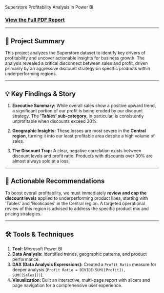 Superstore Profitability Analysis in Power BI

### [View the Full PDF Report](Superstore%20Analysis.pdf)

----------

## 📝 Project Summary

This project analyzes the Superstore dataset to identify key drivers of profitability and uncover actionable insights for business growth. The analysis revealed a critical disconnect between sales and profit, driven primarily by an aggressive discount strategy on specific products within underperforming regions.


----------

## 💡 Key Findings & Story

1. **Executive Summary:** While overall sales show a positive upward trend, a significant portion of our profit is being eroded by our discount strategy. The **'Tables' sub-category**, in particular, is consistently unprofitable when discounts exceed 20%.

2. **Geographic Insights:** These losses are most severe in the **Central region**, turning it into our least profitable area despite a high volume of sales.

3. **The Discount Trap:** A clear, negative correlation exists between discount levels and profit ratio. Products with discounts over 30% are almost always sold at a loss.

----------

## 🚀 Actionable Recommendations

To boost overall profitability, we must immediately **review and cap the discount levels** applied to underperforming product lines, starting with 'Tables' and 'Bookcases' in the Central region. A targeted operational review of this region is advised to address the specific product mix and pricing strategies.

----------

## 🛠️ Tools & Techniques

1. **Tool:** Microsoft Power BI
2. **Data Analysis:** Identified trends, geographic patterns, and product performance.
3. **DAX (Data Analysis Expressions):** Created a `Profit Ratio` measure for deeper analysis (`Profit Ratio = DIVIDE(SUM([Profit]), SUM([Sales]))`).
4. **Visualization:** Built an interactive, multi-page report with slicers and page navigation for a comprehensive user experience.
